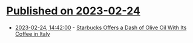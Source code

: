 # [Published on 2023-02-24](index.md)

* [2023-02-24, 14:42:00](https://news.slashdot.org/story/23/02/24/1441249/starbucks-offers-a-dash-of-olive-oil-with-its-coffee-in-italy?utm_source=rss1.0mainlinkanon&utm_medium=feed) - [Starbucks Offers a Dash of Olive Oil With Its Coffee in Italy](https://news.slashdot.org/story/23/02/24/1441249/starbucks-offers-a-dash-of-olive-oil-with-its-coffee-in-italy?utm_source=rss1.0mainlinkanon&utm_medium=feed)

